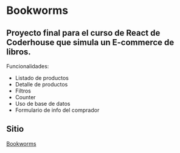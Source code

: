 # Bookworms

## Proyecto final para el curso de React de Coderhouse que simula un E-commerce de libros.

Funcionalidades:
* Listado de productos
* Detalle de productos
* Filtros
* Counter
* Uso de base de datos
* Formulario de info del comprador

## Sitio
[Bookworms](www./)